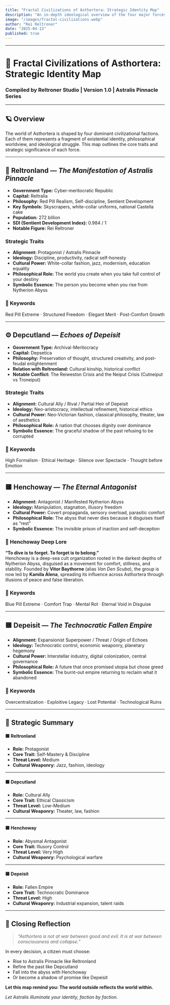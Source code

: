 ```yaml
---
title: "Fractal Civilizations of Asthortera: Strategic Identity Map"
description: "An in-depth ideological overview of the four major forces shaping Asthortera: Reltronland, Depcutland, Henchoway, and Depeisit—each reflecting a distinct philosophy of civilization, consciousness, and collapse."
image: "/images/fractal-civilizations.webp"
author: "Rei Reltroner"
date: "2025-04-13"
published: true
---
```


---

# 🌌 Fractal Civilizations of Asthortera: Strategic Identity Map
### Compiled by Reltroner Studio | Version 1.0 | Astralis Pinnacle Series

---

## 🪐 Overview
The world of Asthortera is shaped by four dominant civilizational factions. Each of them represents a fragment of existential identity, philosophical worldview, and ideological struggle. This map outlines the core traits and strategic significance of each force.

---

## 🌟 Reltronland — *The Manifestation of Astralis Pinnacle*
- **Government Type:** Cyber-meritocratic Republic  
- **Capital:** Reltralia  
- **Philosophy:** Red Pill Realism, Self-discipline, Sentient Development  
- **Key Symbols:** Skyscrapers, white-collar uniforms, national Castella cake  
- **Population:** 272 billion  
- **SDI (Sentient Development Index):** 0.984 / 1  
- **Notable Figure:** Rei Reltroner  

### Strategic Traits
- **Alignment:** Protagonist / Astralis Pinnacle
- **Ideology:** Discipline, productivity, radical self-honesty
- **Cultural Power:** White-collar fashion, jazz, modernism, education equality
- **Philosophical Role:** The world you create when you take full control of your destiny
- **Symbolic Essence:** The person you become when you rise from Nytherion Abyss

### 🧠 Keywords
Red Pill Extreme · Structured Freedom · Elegant Merit · Post-Comfort Growth

---

## ⚙️ Depcutland — *Echoes of Depeisit*
- **Government Type:** Archival-Meritocracy  
- **Capital:** Depsetica  
- **Philosophy:** Preservation of thought, structured creativity, and post-feudal enlightenment  
- **Relation with Reltronland:** Cultural kinship, historical conflict  
- **Notable Conflict:** The Reiweston Crisis and the Neiput Crisis (Cutneiput vs Troneiput)  

### Strategic Traits
- **Alignment:** Cultural Ally / Rival / Partial Heir of Depeisit
- **Ideology:** Neo-aristocracy, intellectual refinement, historical ethics
- **Cultural Power:** Neo-Victorian fashion, classical philosophy, theater, law of aesthetics
- **Philosophical Role:** A nation that chooses dignity over dominance
- **Symbolic Essence:** The graceful shadow of the past refusing to be corrupted

### 🧠 Keywords
High Formalism · Ethical Heritage · Silence over Spectacle · Thought before Emotion

---

## 🟥 Henchoway — *The Eternal Antagonist*
- **Alignment:** Antagonist / Manifested Nytherion Abyss
- **Ideology:** Manipulation, stagnation, illusory freedom
- **Cultural Power:** Covert propaganda, sensory overload, parasitic comfort
- **Philosophical Role:** The abyss that never dies because it disguises itself as “rest”
- **Symbolic Essence:** The invisible prison of inaction and self-deception

### 🤿 Henchoway Deep Lore
**“To dive is to forget. To forget is to belong.”**  
Henchoway is a deep-sea cult organization rooted in the darkest depths of Nytherion Abyss, disguised as a movement for comfort, stillness, and stability. Founded by **Vitor Baythorne** (alias *Van Den Scuba*), the group is now led by **Kamila Alena**, spreading its influence across Asthortera through illusions of peace and false liberation.

### 🧠 Keywords
Blue Pill Extreme · Comfort Trap · Mental Rot · Eternal Void in Disguise

---

## 🟨 Depeisit — *The Technocratic Fallen Empire*
- **Alignment:** Expansionist Superpower / Threat / Origin of Echoes
- **Ideology:** Technocratic control, economic weaponry, planetary hegemony
- **Cultural Power:** Interstellar industry, digital colonization, central governance
- **Philosophical Role:** A future that once promised utopia but chose greed
- **Symbolic Essence:** The burnt-out empire returning to reclaim what it abandoned

### 🧠 Keywords
Overcentralization · Exploitive Legacy · Lost Potential · Technological Ruins

---

## 📌 Strategic Summary

#### 🟦 **Reltronland**
- **Role:** Protagonist  
- **Core Trait:** Self-Mastery & Discipline  
- **Threat Level:** Medium  
- **Cultural Weaponry:** Jazz, fashion, ideology

---

#### 🟫 **Depcutland**
- **Role:** Cultural Ally  
- **Core Trait:** Ethical Classicism  
- **Threat Level:** Low–Medium  
- **Cultural Weaponry:** Theater, law, fashion

---

#### 🟥 **Henchoway**
- **Role:** Abysmal Antagonist  
- **Core Trait:** Illusory Control  
- **Threat Level:** Very High  
- **Cultural Weaponry:** Psychological warfare

---

#### 🟨 **Depeisit**
- **Role:** Fallen Empire  
- **Core Trait:** Technocratic Dominance  
- **Threat Level:** High  
- **Cultural Weaponry:** Industrial expansion, talent raids

---

## 🧭 Closing Reflection
> *“Asthortera is not at war between good and evil. It is at war between consciousness and collapse.”*

In every decision, a citizen must choose:
- Rise to Astralis Pinnacle like Reltronland  
- Refine the past like Depcutland  
- Fall into the abyss with Henchoway  
- Or become a shadow of promise like Depeisit

**Let this map remind you: The world outside reflects the world within.**

*Let Astralis illuminate your identity, faction by faction.*

